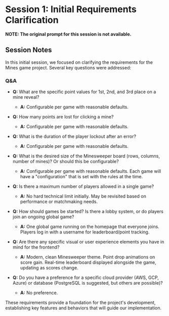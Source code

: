 # Session 1: Initial Requirements Clarification

**NOTE: The original prompt for this session is not available.**

## Session Notes

In this initial session, we focused on clarifying the requirements for the Mines game project. Several key questions were addressed:

### Q&A

* **Q:** What are the specific point values for 1st, 2nd, and 3rd place on a mine reveal?
  * **A:** Configurable per game with reasonable defaults.

* **Q:** How many points are lost for clicking a mine?
  * **A:** Configurable per game with reasonable defaults.

* **Q:** What is the duration of the player lockout after an error?
  * **A:** Configurable per game with reasonable defaults.

* **Q:** What is the desired size of the Minesweeper board (rows, columns, number of mines)? Or should this be configurable?
  * **A:** Configurable per game with reasonable defaults. Each game will have a "configuration" that is set with the rules at the time.

* **Q:** Is there a maximum number of players allowed in a single game?
  * **A:** No hard technical limit initially. May be revisited based on performance or matchmaking needs.

* **Q:** How should games be started? Is there a lobby system, or do players join an ongoing global game?
  * **A:** One global game running on the homepage that everyone joins. Players log in with a username for leaderboard/point tracking.

* **Q:** Are there any specific visual or user experience elements you have in mind for the frontend?
  * **A:** Modern, clean Minesweeper theme. Point drop animations on score gain. Real-time leaderboard displayed alongside the game, updating as scores change.

* **Q:** Do you have a preference for a specific cloud provider (AWS, GCP, Azure) or database (PostgreSQL is suggested, but others are possible)?
  * **A:** No preference.

These requirements provide a foundation for the project's development, establishing key features and behaviors that will guide our implementation.